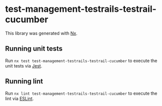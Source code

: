 # test-management-testrails-testrail-cucumber

This library was generated with [Nx](https://nx.dev).

## Running unit tests

Run `nx test test-management-testrails-testrail-cucumber` to execute the unit tests via [Jest](https://jestjs.io).

## Running lint

Run `nx lint test-management-testrails-testrail-cucumber` to execute the lint via [ESLint](https://eslint.org/).
